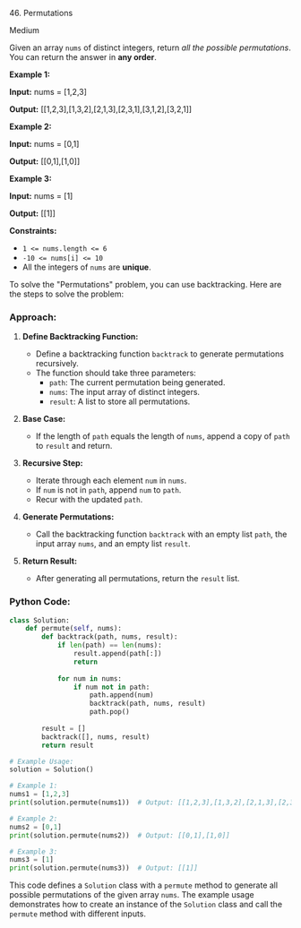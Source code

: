 46\. Permutations

Medium

Given an array `nums` of distinct integers, return _all the possible permutations_. You can return the answer in **any order**.

**Example 1:**

**Input:** nums = [1,2,3]

**Output:** [[1,2,3],[1,3,2],[2,1,3],[2,3,1],[3,1,2],[3,2,1]] 

**Example 2:**

**Input:** nums = [0,1]

**Output:** [[0,1],[1,0]] 

**Example 3:**

**Input:** nums = [1]

**Output:** [[1]] 

**Constraints:**

*   `1 <= nums.length <= 6`
*   `-10 <= nums[i] <= 10`
*   All the integers of `nums` are **unique**.

To solve the "Permutations" problem, you can use backtracking. Here are the steps to solve the problem:

### Approach:

1. **Define Backtracking Function:**
   - Define a backtracking function `backtrack` to generate permutations recursively.
   - The function should take three parameters:
     - `path`: The current permutation being generated.
     - `nums`: The input array of distinct integers.
     - `result`: A list to store all permutations.

2. **Base Case:**
   - If the length of `path` equals the length of `nums`, append a copy of `path` to `result` and return.

3. **Recursive Step:**
   - Iterate through each element `num` in `nums`.
   - If `num` is not in `path`, append `num` to `path`.
   - Recur with the updated `path`.

4. **Generate Permutations:**
   - Call the backtracking function `backtrack` with an empty list `path`, the input array `nums`, and an empty list `result`.

5. **Return Result:**
   - After generating all permutations, return the `result` list.

### Python Code:

```python
class Solution:
    def permute(self, nums):
        def backtrack(path, nums, result):
            if len(path) == len(nums):
                result.append(path[:])
                return
            
            for num in nums:
                if num not in path:
                    path.append(num)
                    backtrack(path, nums, result)
                    path.pop()
        
        result = []
        backtrack([], nums, result)
        return result

# Example Usage:
solution = Solution()

# Example 1:
nums1 = [1,2,3]
print(solution.permute(nums1))  # Output: [[1,2,3],[1,3,2],[2,1,3],[2,3,1],[3,1,2],[3,2,1]]

# Example 2:
nums2 = [0,1]
print(solution.permute(nums2))  # Output: [[0,1],[1,0]]

# Example 3:
nums3 = [1]
print(solution.permute(nums3))  # Output: [[1]]
```

This code defines a `Solution` class with a `permute` method to generate all possible permutations of the given array `nums`. The example usage demonstrates how to create an instance of the `Solution` class and call the `permute` method with different inputs.